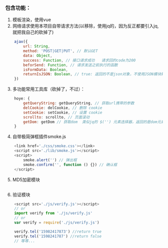### 包含功能：
1. 模板渲染，使用vue
2. 网络请求使用本项目自带请求方法(以移除，使用jq的，因为反正都要引入jq, 就把我自己的砍掉了)
```javascript
    ajax({
        url: String,
        method: 'POST|GET|PUT', // 默认GET
        data: Object,
        success: Function, // 接口请求成功   请求回的code为200
        beforSend: Function, // 请求发送之前执行的函数
        isFormData: Boolean,
        returnIsJSON: Boolean, // true: 返回的不是json对象，不使用JSON模块转换
    })
```
3. 多功能常用工具库（砍掉了，不过）：
```javascript
    hoye: {
        getQueryString: getQueryString, // 获取url携带的参数
        delCookie: delCookie, // 删除 cookie
        setCookie: setCookie, // 设置 cookie
        scrollto: scrollto, // 页面滚动
        getDom: getDom // 获取dom  类似jq的 $('') 元素选择器，返回的是dom元素
    }
```
4. 自带极简弹框插件smoke.js
```javascript
    <link href='./css/smoke.css'></link>
    <script src='./lib/smoke.js'></script>
    <script>
        smoke.alert('') // 弹出框
        smoke.confirm('', function () {}) // 确认框
    </script>
```

5. MD5加密模块
```javascript

```
6. 验证模块
```javascript
    <script src='./js/verify.js'></script>
    // or
    import verify from './js/verify.js'
    // or
    var verify = require('./js/verify.js')

    verify.tel('15982417873') //return true
    verify.tel('1598241787') //return false
    // 等等...
```
